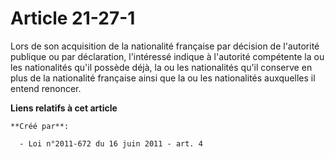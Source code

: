 # Article 21-27-1

Lors de son acquisition de la nationalité française par décision de l'autorité publique ou par déclaration, l'intéressé
indique à l'autorité compétente la ou les nationalités qu'il possède déjà, la ou les nationalités qu'il conserve en plus de
la nationalité française ainsi que la ou les nationalités auxquelles il entend renoncer.

**Liens relatifs à cet article**

	**Créé par**:

	  - Loi n°2011-672 du 16 juin 2011 - art. 4
